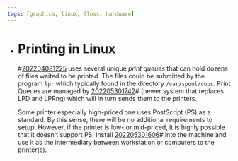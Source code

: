 ```yaml
---
tags: [graphics, linux, floss, hardware]
---
```


- # Printing in Linux
  
  #[202204081225](202204081225.md) uses several unique *print queues* that can hold dozens of
  files waited to be printed. The files could be submitted by the program `lpr`
  which typically found in the directory `/var/spool/cups`. Print Queues are
  managed by [202205301742](202205301742.md)# (newer system that replaces LPD and LPRng) which
  will in turn sends them to the printers.
  
  Some printer especially high-priced one uses PostScript (PS) as a standard. By
  this sense, there will be no additional requirements to setup. However, if the
  printer is low- or mid-priced, it is highly possible that it doesn't support PS.
  Install [202205301606](202205301606.md)# into the machine and use it as the intermediary
  between workstation or computers to the printer(s).
